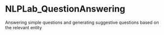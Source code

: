 # NLPLab_QuestionAnswering
Answering simple questions and generating suggestive questions based on the relevant entity
